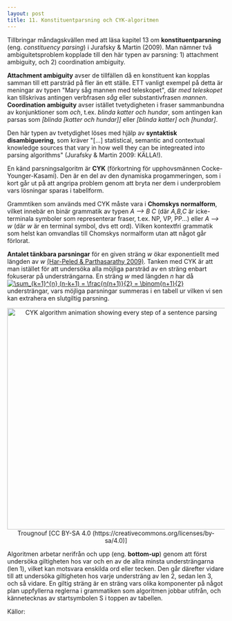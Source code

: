 ```yaml
---
layout: post
title: 11. Konstituentparsning och CYK-algoritmen
---
```


Tillbringar måndagskvällen med att läsa kapitel 13 om **konstituentparsning** (eng. *constituency parsing*) i Jurafsky & Martin (2009). Man nämner två ambiguitetsproblem kopplade till den här typen av parsning: 1) attachment ambiguity, och 2) coordination ambiguity. 

**Attachment ambiguity** avser de tillfällen då en konstituent kan kopplas samman till ett parsträd på fler än ett ställe. ETT vanligt exempel på detta är meningar av typen "Mary såg mannen med teleskopet", där *med teleskopet* kan tillskrivas antingen verbfrasen *såg* eller substantivfrasen *mannen*. **Coordination ambiguity** avser istället tvetydigheten i fraser sammanbundna av konjunktioner som *och*, t.ex. *blinda katter och hundar*, som antingen kan parsas som *[blinda [katter och hundar]]* eller *[blinda katter] och [hundar]*. 

Den här typen av tvetydighet löses med hjälp av **syntaktisk disambiguering**, som kräver "[...] statistical, semantic and contextual knowledge sources that vary in how well they can be integreated into parsing algorithms" (Jurafsky & Martin 2009: KÄLLA!). 

En känd parsningsalgoritm är **CYK** (förkortning för upphovsmännen Cocke-Younger-Kasami). Den är en del av den dynamiska progammeringen, som i kort går ut på att angripa problem genom att bryta ner dem i underproblem vars lösningar sparas i tabellform. 

Grammtiken som används med CYK måste vara i **Chomskys normalform**, vilket innebär en binär grammatik av typen *A --> B C* (där *A,B,C* är icke-terminala symboler som representerar fraser, t.ex. NP, VP, PP...) eller *A --> w* (där *w* är en terminal symbol, dvs ett ord). Vilken kontextfri grammatik som helst kan omvandlas till Chomskys normalform utan att något går förlorat. 

**Antalet tänkbara parsningar** för en given sträng *w* ökar exponentiellt med längden av *w* [(Har-Peled & Parthasarathy 2009)](https://courses.grainger.illinois.edu/cs373/sp2009/lectures/lect_15.pdf). Tanken med CYK är att man istället för att undersöka alla möjliga parsträd av en sträng enbart fokuserar på understrängarna. En sträng *w* med längden *n* har då <a href="https://www.codecogs.com/eqnedit.php?latex=\inline&space;\sum_{k=1}^{n}&space;(n-k&plus;1)&space;=&space;\frac{n(n&plus;1)}{2}&space;=&space;\binom{n&plus;1}{2}" target="_blank"><img src="https://latex.codecogs.com/gif.latex?\inline&space;\sum_{k=1}^{n}&space;(n-k&plus;1)&space;=&space;\frac{n(n&plus;1)}{2}&space;=&space;\binom{n&plus;1}{2}" title="\sum_{k=1}^{n} (n-k+1) = \frac{n(n+1)}{2} = \binom{n+1}{2}" /></a> understrängar, vars möjliga parsningar summeras i en tabell ur vilken vi sen kan extrahera en slutgiltig parsning. 

<p align="center">
<a title="Trougnouf [CC BY-SA 4.0 (https://creativecommons.org/licenses/by-sa/4.0)], via Wikimedia Commons" href="https://commons.wikimedia.org/wiki/File:CYK_algorithm_animation_showing_every_step_of_a_sentence_parsing.gif"><img width="512" alt="CYK algorithm animation showing every step of a sentence parsing" src="https://upload.wikimedia.org/wikipedia/commons/thumb/f/f5/CYK_algorithm_animation_showing_every_step_of_a_sentence_parsing.gif/512px-CYK_algorithm_animation_showing_every_step_of_a_sentence_parsing.gif"></a><br>Trougnouf [CC BY-SA 4.0 (https://creativecommons.org/licenses/by-sa/4.0)]</p>

Algoritmen arbetar nerifrån och upp (eng. **bottom-up**) genom att först undersöka giltigheten hos var och en av de allra minsta understrängarna (len 1), vilket kan motsvara enskilda ord eller tecken. Den går därefter vidare till att undersöka giltigheten hos varje understräng av len 2, sedan len 3, och så vidare. En giltig sträng är en sträng vars olika komponenter på något plan uppfyllerna reglerna i grammatiken som algoritmen jobbar utifrån, och kännetecknas av startsymbolen S i toppen av tabellen.     

Källor:
    
